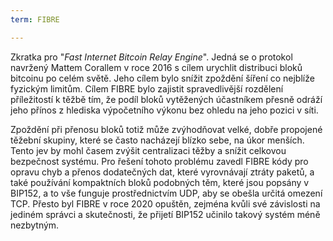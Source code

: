```yaml
---
term: FIBRE

---
```

Zkratka pro "*Fast Internet Bitcoin Relay Engine*". Jedná se o protokol navržený Mattem Corallem v roce 2016 s cílem urychlit distribuci bloků bitcoinu po celém světě. Jeho cílem bylo snížit zpoždění šíření co nejblíže fyzickým limitům. Cílem FIBRE bylo zajistit spravedlivější rozdělení příležitostí k těžbě tím, že podíl bloků vytěžených účastníkem přesně odráží jeho přínos z hlediska výpočetního výkonu bez ohledu na jeho pozici v síti.

Zpoždění při přenosu bloků totiž může zvýhodňovat velké, dobře propojené těžební skupiny, které se často nacházejí blízko sebe, na úkor menších. Tento jev by mohl časem zvýšit centralizaci těžby a snížit celkovou bezpečnost systému. Pro řešení tohoto problému zavedl FIBRE kódy pro opravu chyb a přenos dodatečných dat, které vyrovnávají ztráty paketů, a také používání kompaktních bloků podobných těm, které jsou popsány v BIP152, a to vše funguje prostřednictvím UDP, aby se obešla určitá omezení TCP. Přesto byl FIBRE v roce 2020 opuštěn, zejména kvůli své závislosti na jediném správci a skutečnosti, že přijetí BIP152 učinilo takový systém méně nezbytným.
